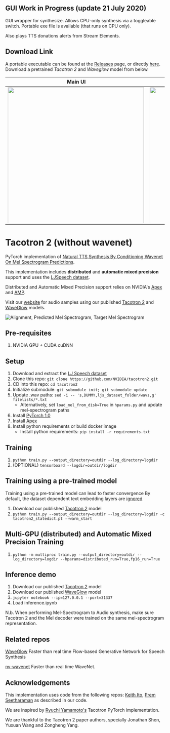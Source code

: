 ## GUI Work in Progress (update 21 July 2020)
GUI wrapper for synthesize. Allows CPU-only synthesis via a toggleable switch. Portable exe file is available (that runs on CPU only).

Also plays TTS donations alerts from Stream Elements.

## Download Link
A portable executable can be found at the [Releases](https://github.com/lokkelvin2/tacotron2_GUI/releases) page, or directly [here](https://github.com/lokkelvin2/tacotron2_GUI/releases/download/v0.2/nvidia_waveglow-v0.2_x86_64.exe). Download a pretrained *Tacotron 2* and *Waveglow* model from below.

Main UI | Stream Elements integration
------------ | -------------
<img src="https://i.imgur.com/xeT74vJ.png" height="430" align="left">|<img src="https://i.imgur.com/tjC2q6j.png" height="430" align="left">

# Tacotron 2 (without wavenet)

PyTorch implementation of [Natural TTS Synthesis By Conditioning
Wavenet On Mel Spectrogram Predictions](https://arxiv.org/pdf/1712.05884.pdf).

This implementation includes **distributed** and **automatic mixed precision** support
and uses the [LJSpeech dataset](https://keithito.com/LJ-Speech-Dataset/).

Distributed and Automatic Mixed Precision support relies on NVIDIA's [Apex] and [AMP].

Visit our [website] for audio samples using our published [Tacotron 2] and
[WaveGlow] models.

![Alignment, Predicted Mel Spectrogram, Target Mel Spectrogram](tensorboard.png)


## Pre-requisites
1. NVIDIA GPU + CUDA cuDNN

## Setup
1. Download and extract the [LJ Speech dataset](https://keithito.com/LJ-Speech-Dataset/)
2. Clone this repo: `git clone https://github.com/NVIDIA/tacotron2.git`
3. CD into this repo: `cd tacotron2`
4. Initialize submodule: `git submodule init; git submodule update`
5. Update .wav paths: `sed -i -- 's,DUMMY,ljs_dataset_folder/wavs,g' filelists/*.txt`
    - Alternatively, set `load_mel_from_disk=True` in `hparams.py` and update mel-spectrogram paths
6. Install [PyTorch 1.0]
7. Install [Apex]
8. Install python requirements or build docker image
    - Install python requirements: `pip install -r requirements.txt`

## Training
1. `python train.py --output_directory=outdir --log_directory=logdir`
2. (OPTIONAL) `tensorboard --logdir=outdir/logdir`

## Training using a pre-trained model
Training using a pre-trained model can lead to faster convergence
By default, the dataset dependent text embedding layers are [ignored]

1. Download our published [Tacotron 2] model
2. `python train.py --output_directory=outdir --log_directory=logdir -c tacotron2_statedict.pt --warm_start`

## Multi-GPU (distributed) and Automatic Mixed Precision Training
1. `python -m multiproc train.py --output_directory=outdir --log_directory=logdir --hparams=distributed_run=True,fp16_run=True`

## Inference demo
1. Download our published [Tacotron 2] model
2. Download our published [WaveGlow] model
3. `jupyter notebook --ip=127.0.0.1 --port=31337`
4. Load inference.ipynb

N.b.  When performing Mel-Spectrogram to Audio synthesis, make sure Tacotron 2
and the Mel decoder were trained on the same mel-spectrogram representation.


## Related repos
[WaveGlow](https://github.com/NVIDIA/WaveGlow) Faster than real time Flow-based
Generative Network for Speech Synthesis

[nv-wavenet](https://github.com/NVIDIA/nv-wavenet/) Faster than real time
WaveNet.

## Acknowledgements
This implementation uses code from the following repos: [Keith
Ito](https://github.com/keithito/tacotron/), [Prem
Seetharaman](https://github.com/pseeth/pytorch-stft) as described in our code.

We are inspired by [Ryuchi Yamamoto's](https://github.com/r9y9/tacotron_pytorch)
Tacotron PyTorch implementation.

We are thankful to the Tacotron 2 paper authors, specially Jonathan Shen, Yuxuan
Wang and Zongheng Yang.


[WaveGlow]: https://drive.google.com/open?id=1rpK8CzAAirq9sWZhe9nlfvxMF1dRgFbF
[Tacotron 2]: https://drive.google.com/file/d/1c5ZTuT7J08wLUoVZ2KkUs_VdZuJ86ZqA/view?usp=sharing
[pytorch 1.0]: https://github.com/pytorch/pytorch#installation
[website]: https://nv-adlr.github.io/WaveGlow
[ignored]: https://github.com/NVIDIA/tacotron2/blob/master/hparams.py#L22
[Apex]: https://github.com/nvidia/apex
[AMP]: https://github.com/NVIDIA/apex/tree/master/apex/amp
